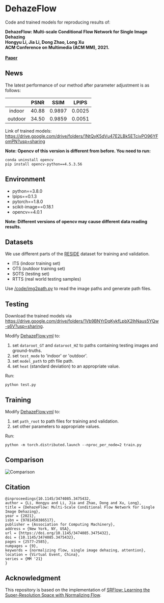 # DehazeFlow
Code and trained models for reproducing results of: 

**DehazeFlow: Multi-scale Conditional Flow Network for Single Image Dehazing<br>Hongyu Li, Jia Li, Dong Zhao, Long Xu<br>ACM Conference on Multimedia (ACM MM), 2021.
<br><br>**
**[Paper](https://dl.acm.org/doi/abs/10.1145/3474085.3475432)**

## News
The latest performance of our method after parameter adjustment is as follows:

|        | PSNR   | SSIM   | LPIPS  |
| :----: | :----: | :----: |:----:  |
| indoor | 40.88  | 0.9897 | 0.0025 |
| outdoor| 34.50  | 0.9859 | 0.0051 |

Link of trained models: https://drive.google.com/drive/folders/1NtQyK5dVu47E2LBk5ETcivPO96YFomPN?usp=sharing

**Note: Opencv of this version is different from before. You need to run:**
```
conda uninstall opencv
pip install opencv-python==4.5.3.56
```

## Environment

* python==3.8.0
* lpips==0.1.3
* pytorch==1.8.0
* scikit-image==0.18.1
* opencv==4.0.1

**Note: Different versions of opencv may cause different data reading results.**

## Datasets
We use different parts of the [RESIDE](https://sites.google.com/view/reside-dehaze-datasets) dataset for training and validation.
* ITS (indoor training set)
* OTS (outdoor training set)
* SOTS (testing set)
* RTTS (real world testing samples)

Use [/code/img2path.py](https://github.com/iCVTEAM/DehazeFlow/blob/main/code/img2path.py) to read the image paths and generate path files.

## Testing
Download the trained models via https://drive.google.com/drive/folders/1Vb9BNYrDqKykfLpbX2lhNaus5YQw-s6V?usp=sharing.

Modify [DehazeFlow.yml](https://github.com/iCVTEAM/DehazeFlow/blob/main/code/DehazeFlow.yml) to:
1. set ```dataroot_GT``` and ```dataroot_HZ``` to paths containing testing images and ground-truths.
2. set ```test_mode``` to 'indoor' or 'outdoor'.
3. set ```model_path``` to pth file path.
4. set ```heat``` (standard deviation) to an appropriate value.

Run:
```
python test.py
```

## Training
Modify [DehazeFlow.yml](https://github.com/iCVTEAM/DehazeFlow/blob/main/code/DehazeFlow.yml) to:
1. set ```path_root``` to path files for training and validation.
2. set other parameters to appropriate values.

Run:
```
python -m torch.distributed.launch --nproc_per_node=2 train.py
```


## Comparison

![Comparison](https://github.com/iCVTEAM/iCVTEAM.github.io/blob/master/assets/DehazeFlow/comparison.png)


## Citation
```
@inproceedings{10.1145/3474085.3475432,
author = {Li, Hongyu and Li, Jia and Zhao, Dong and Xu, Long},
title = {DehazeFlow: Multi-Scale Conditional Flow Network for Single Image Dehazing},
year = {2021},
isbn = {9781450386517},
publisher = {Association for Computing Machinery},
address = {New York, NY, USA},
url = {https://doi.org/10.1145/3474085.3475432},
doi = {10.1145/3474085.3475432},
pages = {2577–2585},
numpages = {9},
keywords = {normalizing flow, single image dehazing, attention},
location = {Virtual Event, China},
series = {MM '21}
}
```

## Acknowledgment
This repository is based on the implementation of [SRFlow: Learning the Super-Resolution Space with Normalizing Flow](https://github.com/andreas128/SRFlow).
